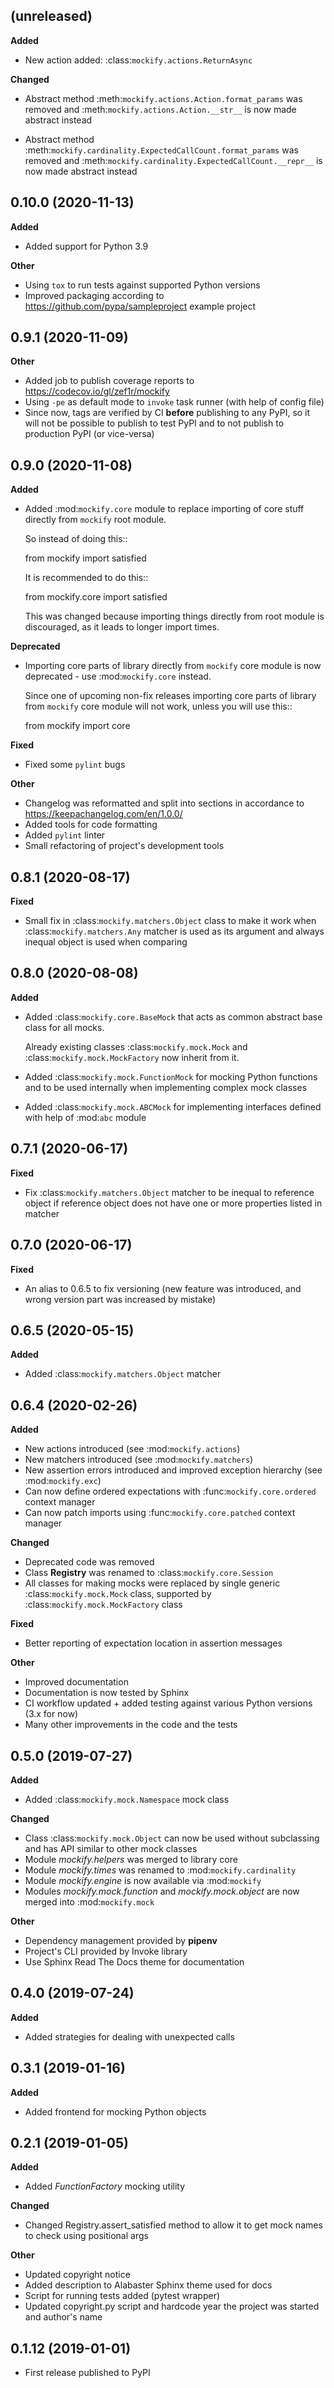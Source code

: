 (unreleased)
------------

**Added**

  * New action added: :class:`mockify.actions.ReturnAsync`

**Changed**

  * Abstract method :meth:`mockify.actions.Action.format_params` was removed
    and :meth:`mockify.actions.Action.__str__` is now made abstract instead

  * Abstract method :meth:`mockify.cardinality.ExpectedCallCount.format_params`
    was removed and :meth:`mockify.cardinality.ExpectedCallCount.__repr__` is
    now made abstract instead

0.10.0 (2020-11-13)
-------------------

**Added**

  * Added support for Python 3.9

**Other**

  * Using ``tox`` to run tests against supported Python versions
  * Improved packaging according to https://github.com/pypa/sampleproject
    example project

0.9.1 (2020-11-09)
------------------

**Other**

  * Added job to publish coverage reports to https://codecov.io/gl/zef1r/mockify
  * Using ``-pe`` as default mode to ``invoke`` task runner (with help of
    config file)
  * Since now, tags are verified by CI **before** publishing to any PyPI, so it
    will not be possible to publish to test PyPI and to not publish to production
    PyPI (or vice-versa)

0.9.0 (2020-11-08)
------------------

**Added**

  * Added :mod:`mockify.core` module to replace importing of core stuff directly
    from ``mockify`` root module.

    So instead of doing this::

      from mockify import satisfied

    It is recommended to do this::

      from mockify.core import satisfied

    This was changed because importing things directly from root module is
    discouraged, as it leads to longer import times.

**Deprecated**

  * Importing core parts of library directly from ``mockify`` core module is now
    deprecated - use :mod:`mockify.core` instead.

    Since one of upcoming non-fix releases importing core parts of library
    from ``mockify`` core module will not work, unless you will use this::

      from mockify import core

**Fixed**

  * Fixed some ``pylint`` bugs

**Other**

  * Changelog was reformatted and split into sections in accordance to
    https://keepachangelog.com/en/1.0.0/
  * Added tools for code formatting
  * Added ``pylint`` linter
  * Small refactoring of project's development tools

0.8.1 (2020-08-17)
------------------

**Fixed**

  * Small fix in :class:`mockify.matchers.Object` class to make it work when
    :class:`mockify.matchers.Any` matcher is used as its argument and always
    inequal object is used when comparing

0.8.0 (2020-08-08)
------------------

**Added**

  * Added :class:`mockify.core.BaseMock` that acts as common abstract base class
    for all mocks.

    Already existing classes :class:`mockify.mock.Mock` and
    :class:`mockify.mock.MockFactory` now inherit from it.
  * Added :class:`mockify.mock.FunctionMock` for mocking Python functions and to
    be used internally when implementing complex mock classes
  * Added :class:`mockify.mock.ABCMock` for implementing interfaces defined with
    help of :mod:`abc` module

0.7.1 (2020-06-17)
------------------

**Fixed**

  * Fix :class:`mockify.matchers.Object` matcher to be inequal to reference
    object if reference object does not have one or more properties listed in
    matcher

0.7.0 (2020-06-17)
------------------

**Fixed**

  * An alias to 0.6.5 to fix versioning (new feature was introduced, and wrong
    version part was increased by mistake)

0.6.5 (2020-05-15)
------------------

**Added**

  * Added :class:`mockify.matchers.Object` matcher

0.6.4 (2020-02-26)
------------------

**Added**

  * New actions introduced (see :mod:`mockify.actions`)
  * New matchers introduced (see :mod:`mockify.matchers`)
  * New assertion errors introduced and improved exception hierarchy (see
    :mod:`mockify.exc`)
  * Can now define ordered expectations with :func:`mockify.core.ordered` context manager
  * Can now patch imports using :func:`mockify.core.patched` context manager

**Changed**

  * Deprecated code was removed
  * Class **Registry** was renamed to :class:`mockify.core.Session`
  * All classes for making mocks were replaced by single generic
    :class:`mockify.mock.Mock` class, supported by
    :class:`mockify.mock.MockFactory` class

**Fixed**

  * Better reporting of expectation location in assertion messages

**Other**

  * Improved documentation
  * Documentation is now tested by Sphinx
  * CI workflow updated + added testing against various Python versions (3.x for
    now)
  * Many other improvements in the code and the tests

0.5.0 (2019-07-27)
------------------

**Added**

  * Added :class:`mockify.mock.Namespace` mock class

**Changed**

  * Class :class:`mockify.mock.Object` can now be used without subclassing and
    has API similar to other mock classes
  * Module *mockify.helpers* was merged to library core
  * Module *mockify.times* was renamed to :mod:`mockify.cardinality`
  * Module *mockify.engine* is now available via :mod:`mockify`
  * Modules *mockify.mock.function* and *mockify.mock.object* are now merged into
    :mod:`mockify.mock`

**Other**

  * Dependency management provided by **pipenv**
  * Project's CLI provided by Invoke library
  * Use Sphinx Read The Docs theme for documentation

0.4.0 (2019-07-24)
------------------

**Added**

  * Added strategies for dealing with unexpected calls

0.3.1 (2019-01-16)
------------------

**Added**

  * Added frontend for mocking Python objects

0.2.1 (2019-01-05)
------------------

**Added**

  * Added *FunctionFactory* mocking utility

**Changed**

  * Changed Registry.assert_satisfied method to allow it to get mock names to
    check using positional args

**Other**

  * Updated copyright notice
  * Added description to Alabaster Sphinx theme used for docs
  * Script for running tests added (pytest wrapper)
  * Updated copyright.py script and hardcode year the project was started and
    author's name

0.1.12 (2019-01-01)
-------------------

* First release published to PyPI
